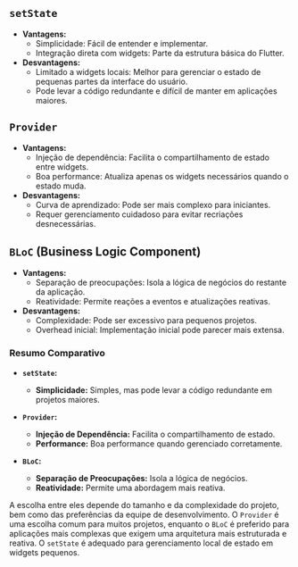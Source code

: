 ## `setState`

- **Vantagens:**
  - Simplicidade: Fácil de entender e implementar.
  - Integração direta com widgets: Parte da estrutura básica do Flutter.
- **Desvantagens:**
  - Limitado a widgets locais: Melhor para gerenciar o estado de pequenas partes da interface do usuário.
  - Pode levar a código redundante e difícil de manter em aplicações maiores.

## `Provider`

- **Vantagens:**
  - Injeção de dependência: Facilita o compartilhamento de estado entre widgets.
  - Boa performance: Atualiza apenas os widgets necessários quando o estado muda.
- **Desvantagens:**
  - Curva de aprendizado: Pode ser mais complexo para iniciantes.
  - Requer gerenciamento cuidadoso para evitar recriações desnecessárias.

## `BLoC` (Business Logic Component)

- **Vantagens:**
  - Separação de preocupações: Isola a lógica de negócios do restante da aplicação.
  - Reatividade: Permite reações a eventos e atualizações reativas.
- **Desvantagens:**
  - Complexidade: Pode ser excessivo para pequenos projetos.
  - Overhead inicial: Implementação inicial pode parecer mais extensa.

### Resumo Comparativo

- **`setState`:**
  - **Simplicidade:** Simples, mas pode levar a código redundante em projetos maiores.

- **`Provider`:**
  - **Injeção de Dependência:** Facilita o compartilhamento de estado.
  - **Performance:** Boa performance quando gerenciado corretamente.

- **`BLoC`:**
  - **Separação de Preocupações:** Isola a lógica de negócios.
  - **Reatividade:** Permite uma abordagem mais reativa.

A escolha entre eles depende do tamanho e da complexidade do projeto, bem como das preferências da equipe de desenvolvimento. O `Provider` é uma escolha comum para muitos projetos, enquanto o `BLoC` é preferido para aplicações mais complexas que exigem uma arquitetura mais estruturada e reativa. O `setState` é adequado para gerenciamento local de estado em widgets pequenos.
